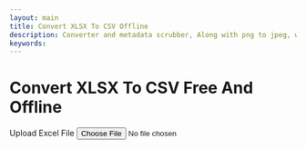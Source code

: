 ```yaml
---
layout: main
title: Convert XLSX To CSV Offline
description: Converter and metadata scrubber, Along with png to jpeg, wav to mp3, Recet Image & Much more;
keywords: 
---
```

<script src="https://cdnjs.cloudflare.com/ajax/libs/xlsx/0.18.5/xlsx.full.min.js"></script>

<!-- JSONView (depends on jQuery) -->


<h1>Convert XLSX To CSV Free And Offline</h1>


<section class="tool-section container" style="width: 99%; overflow-y: hidden;">
    <div class="upload-section">
        <label for="file-input" class="upload-label">Upload Excel File</label>
        <input type="file" id="file-input" accept=".xlsx,.xls">
    </div>
 <div id="loader" style="display:none;">⏳ Loading file...</div>
<div style="min-width: 100%; display:none; justify-content: flex-end; margin-top: 1rem; margin-bottom: 1rem;" id="exportOptions">
        <label class="export-label" onclick="convertToCSV()" ><u>Convert To CSV</u></label>
    </div>
<div id="table-container" style="  max-height: 78vh; overflow: auto; margin-top: 1rem;" contenteditable></div>

<div style="min-width: 100%; display:none; justify-content: flex-end; margin-top: 1rem; margin-bottom: 1rem;" id="exportButtons">
 <label class="export-label" onclick="exportToCSV()" ><u>Exoprt To -> .csv</u></label>
 <label class="export-label" onclick="showExcel()" ><u>Show Excel</u></label>
</div>
   <textarea id="json-editor" placeholder="Data Will Be Displayed Here" style="display:none; height: 75vh"></textarea>
<script src="/assets/js/xlsx-to-csv.js"></script>